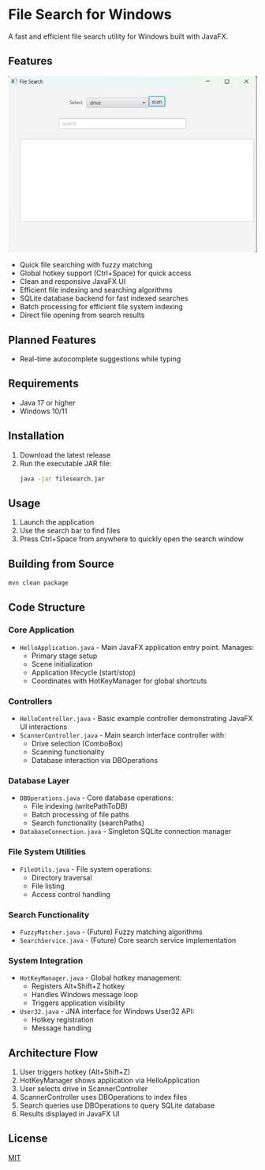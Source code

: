 # File Search for Windows

A fast and efficient file search utility for Windows built with JavaFX.

## Features

![File Search UI](src/main/resources/assets/image/fileSearch.jpg)

- Quick file searching with fuzzy matching
- Global hotkey support (Ctrl+Space) for quick access
- Clean and responsive JavaFX UI
- Efficient file indexing and searching algorithms
- SQLite database backend for fast indexed searches
- Batch processing for efficient file system indexing
- Direct file opening from search results

## Planned Features

- Real-time autocomplete suggestions while typing

## Requirements

- Java 17 or higher
- Windows 10/11

## Installation

1. Download the latest release
2. Run the executable JAR file:
   ```bash
   java -jar filesearch.jar
   ```

## Usage

1. Launch the application
2. Use the search bar to find files
3. Press Ctrl+Space from anywhere to quickly open the search window

## Building from Source

```bash
mvn clean package
```

## Code Structure

### Core Application
- `HelloApplication.java` - Main JavaFX application entry point. Manages:
  - Primary stage setup
  - Scene initialization
  - Application lifecycle (start/stop)
  - Coordinates with HotKeyManager for global shortcuts

### Controllers
- `HelloController.java` - Basic example controller demonstrating JavaFX UI interactions
- `ScannerController.java` - Main search interface controller with:
  - Drive selection (ComboBox)
  - Scanning functionality
  - Database interaction via DBOperations

### Database Layer
- `DBOperations.java` - Core database operations:
  - File indexing (writePathToDB)
  - Batch processing of file paths
  - Search functionality (searchPaths)
- `DatabaseConnection.java` - Singleton SQLite connection manager

### File System Utilities
- `FileUtils.java` - File system operations:
  - Directory traversal
  - File listing
  - Access control handling

### Search Functionality
- `FuzzyMatcher.java` - (Future) Fuzzy matching algorithms
- `SearchService.java` - (Future) Core search service implementation

### System Integration
- `HotKeyManager.java` - Global hotkey management:
  - Registers Alt+Shift+Z hotkey
  - Handles Windows message loop
  - Triggers application visibility
- `User32.java` - JNA interface for Windows User32 API:
  - Hotkey registration
  - Message handling

## Architecture Flow
1. User triggers hotkey (Alt+Shift+Z)
2. HotKeyManager shows application via HelloApplication
3. User selects drive in ScannerController
4. ScannerController uses DBOperations to index files
5. Search queries use DBOperations to query SQLite database
6. Results displayed in JavaFX UI

## License

[MIT](LICENSE)

